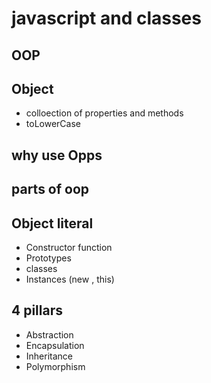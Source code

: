 # javascript and classes

## OOP

## Object

- colloection of properties and methods
- toLowerCase

## why use Opps

## parts of oop

## Object literal

- Constructor function
- Prototypes
- classes
- Instances (new , this)

## 4 pillars

- Abstraction
- Encapsulation
- Inheritance
- Polymorphism


